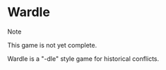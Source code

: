 # Wardle

> [!NOTE]
> This game is not yet complete.

Wardle is a "-dle" style game for historical conflicts.
